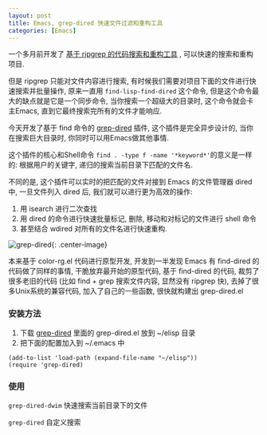 ```yaml
---
layout: post
title: Emacs, grep-dired 快速文件过滤和重构工具
categories: [Emacs]
---
```


一个多月前开发了 [基于 ripgrep 的代码搜索和重构工具](https://www.jianshu.com/p/6d77c5d63b79) , 可以快速的搜索和重构项目.

但是 ripgrep 只能对文件内容进行搜索, 有时候我们需要对项目下面的文件进行快速搜索并批量操作, 原来一直用 ```find-lisp-find-dired``` 这个命令, 但是这个命令最大的缺点就是它是一个同步命令, 当你搜索一个超级大的目录时, 这个命令就会卡主Emacs, 直到它最终搜索完所有的文件才能响应.

今天开发了基于 find 命令的 [grep-dired](https://github.com/manateelazycat/grep-dired) 插件, 这个插件是完全异步设计的, 当你在搜索巨大目录时, 你同时可以用Emacs做其他事情.

这个插件的核心和Shell命令 ```find . -type f -name '*keyword*'```的意义是一样的: 根据用户的关键字, 递归的搜索当前目录下匹配的文件名.

不同的是, 这个插件可以实时的把匹配的文件对接到 Emacs 的文件管理器 dired 中, 一旦文件列入 dired 后, 我们就可以进行更为高效的操作:
1. 用 isearch 进行二次查找
2. 用 dired 的命令进行快速批量标记, 删除, 移动和对标记的文件进行 shell 命令
3. 甚至结合 wdired 对所有的文件名进行快速重构.

![grep-dired]({{site.url}}/pics/grep-dired/grep-dired.png){: .center-image}

本来基于 color-rg.el 代码进行原型开发, 开发到一半发现 Emacs 有 find-dired 的代码做了同样的事情, 干脆放弃最开始的原型代码, 基于 find-dired 的代码, 裁剪了很多老旧的代码 (比如 find + grep 搜索文件内容, 显然没有 ripgrep 快), 去掉了很多Unix系统的兼容代码, 加入了自己的一些函数, 很快就构建出 grep-dired.el

### 安装方法

1.  下载 [grep-dired](https://github.com/manateelazycat/grep-dired) 里面的 grep-dired.el 放到 ~/elisp 目录
2.  把下面的配置加入到 ~/.emacs 中

```elisp
(add-to-list 'load-path (expand-file-name "~/elisp"))
(require 'grep-dired)
```

### 使用
```grep-dired-dwim``` 快速搜索当前目录下的文件

```grep-dired``` 自定义搜索
